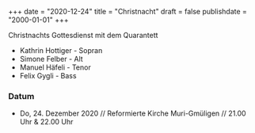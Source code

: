 ﻿+++
date = "2020-12-24"
title = "Christnacht"
draft = false
publishdate = "2000-01-01"
+++

Christnachts Gottesdienst mit dem Quarantett

* Kathrin Hottiger - Sopran
* Simone Felber - Alt
* Manuel Häfeli - Tenor
* Felix Gygli - Bass

### Datum

* Do, 24. Dezember 2020 // Reformierte Kirche Muri-Gmüligen // 21.00 Uhr & 22.00 Uhr
